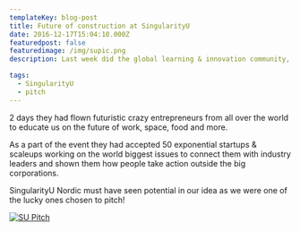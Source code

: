 ```yaml
---
templateKey: blog-post
title: Future of construction at SingularityU
date: 2016-12-17T15:04:10.000Z
featuredpost: false
featuredimage: /img/supic.png
description: Last week did the global learning & innovation community, SingularityU Nordic, gather top leaders from the nordics to prepare them for the challenges of the future.

tags:
  - SingularityU
  - pitch
---
```


2 days they had flown futuristic crazy entrepreneurs from all over the world to educate us on the future of work, space, food and more.

As a part of the event they had accepted 50 exponential startups & scaleups working on the world biggest issues to connect them with industry leaders and shown them how people take action outside the big corporations.

SingularityU Nordic must have seen potential in our idea as we were one of the lucky ones chosen to pitch!

[![SU Pitch](/img/supic.png)](https://www.youtube.com/watch?v=IyRzR8-555w&t=8s)
